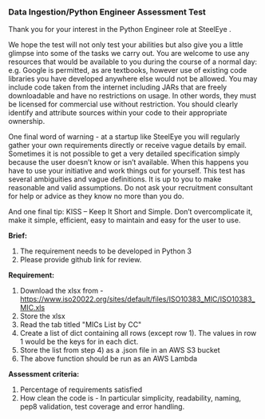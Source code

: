 ### **Data Ingestion/Python Engineer Assessment Test**

Thank you for your interest in the Python Engineer role at SteelEye .

We hope the test will not only test your abilities but also give you a little glimpse into some of the tasks we carry out. You are welcome to use any resources that would be available to you during the course of a normal day: e.g. Google is permitted, as are textbooks, however use of existing code libraries you have developed anywhere else would not be allowed. You may include code taken from the internet including JARs that are freely downloadable and have no restrictions on usage. In other words, they must be licensed for commercial use without restriction. You should clearly identify and attribute sources within your code to their appropriate ownership.

One final word of warning - at a startup like SteelEye you will regularly gather your own requirements directly or receive vague details by email. Sometimes it is not possible to get a very detailed specification simply because the user doesn’t know or isn’t available. When this happens you have to use your initiative and work things out for yourself. This test has several ambiguities and vague definitions. It is up to you to make reasonable and valid assumptions. Do not ask your recruitment consultant for help or advice as they know no more than you do.

And one final tip: KISS – Keep It Short and Simple. Don’t overcomplicate it, make it simple, efficient, easy to maintain and easy for the user to use.

**Brief:**

1) The requirement needs to be developed in Python 3
2) Please provide github link for review.

**Requirement:**
1) Download the xlsx from - https://www.iso20022.org/sites/default/files/ISO10383_MIC/ISO10383_MIC.xls
2) Store the xlsx
3) Read the tab titled "MICs List by CC"
4) Create a list of dict containing all rows (except row 1). The values in row 1 would be the keys for in each dict.
5) Store the list from step 4) as a .json file in an AWS S3 bucket
6) The above function should be run as an AWS Lambda

**Assessment criteria:**

1) Percentage of requirements satisfied
2) How clean the code is - In particular simplicity, readability, naming, pep8 validation, test coverage and error handling.



